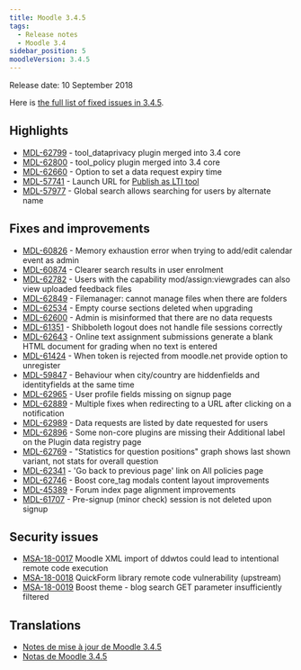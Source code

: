 ```yaml
---
title: Moodle 3.4.5
tags:
  - Release notes
  - Moodle 3.4
sidebar_position: 5
moodleVersion: 3.4.5
---
```

Release date: 10 September 2018

Here is [the full list of fixed issues in 3.4.5](https://moodle.atlassian.net/secure/IssueNavigator!executeAdvanced.jspa?jqlQuery=project+%3D+mdl+AND+resolution+%3D+fixed+AND+fixVersion+in+%28%223.4.5%22%29+ORDER+BY+priority+DESC&runQuery=true&clear=true).

## Highlights

- [MDL-62799](https://moodle.atlassian.net/browse/MDL-62799) - tool_dataprivacy plugin merged into 3.4 core
- [MDL-62800](https://moodle.atlassian.net/browse/MDL-62800) - tool_policy plugin merged into 3.4 core
- [MDL-62660](https://moodle.atlassian.net/browse/MDL-62660) - Option to set a data request expiry time
- [MDL-57741](https://moodle.atlassian.net/browse/MDL-57741) - Launch URL for [Publish as LTI tool](https://docs.moodle.org/en/Publish_as_LTI_tool)
- [MDL-57977](https://moodle.atlassian.net/browse/MDL-57977) - Global search allows searching for users by alternate name

## Fixes and improvements

- [MDL-60826](https://moodle.atlassian.net/browse/MDL-60826) - Memory exhaustion error when trying to add/edit calendar event as admin
- [MDL-60874](https://moodle.atlassian.net/browse/MDL-60874) - Clearer search results in user enrolment
- [MDL-62782](https://moodle.atlassian.net/browse/MDL-62782) - Users with the capability mod/assign:viewgrades can also view uploaded feedback files
- [MDL-62849](https://moodle.atlassian.net/browse/MDL-62849) - Filemanager: cannot manage files when there are folders
- [MDL-62534](https://moodle.atlassian.net/browse/MDL-62534) - Empty course sections deleted when upgrading
- [MDL-62600](https://moodle.atlassian.net/browse/MDL-62600) - Admin is misinformed that there are no data requests
- [MDL-61351](https://moodle.atlassian.net/browse/MDL-61351) - Shibboleth logout does not handle file sessions correctly
- [MDL-62643](https://moodle.atlassian.net/browse/MDL-62643) - Online text assignment submissions generate a blank HTML document for grading when no text is entered
- [MDL-61424](https://moodle.atlassian.net/browse/MDL-61424) - When token is rejected from moodle.net provide option to unregister
- [MDL-59847](https://moodle.atlassian.net/browse/MDL-59847) - Behaviour when city/country are hiddenfields and identityfields at the same time
- [MDL-62965](https://moodle.atlassian.net/browse/MDL-62965) - User profile fields missing on signup page
- [MDL-62889](https://moodle.atlassian.net/browse/MDL-62889) - Multiple fixes when redirecting to a URL after clicking on a notification
- [MDL-62989](https://moodle.atlassian.net/browse/MDL-62989) - Data requests are listed by date requested for users
- [MDL-62896](https://moodle.atlassian.net/browse/MDL-62896) - Some non-core plugins are missing their Additional label on the Plugin data registry page
- [MDL-62769](https://moodle.atlassian.net/browse/MDL-62769) - "Statistics for question positions" graph shows last shown variant, not stats for overall question
- [MDL-62341](https://moodle.atlassian.net/browse/MDL-62341) - 'Go back to previous page' link on All policies page
- [MDL-62746](https://moodle.atlassian.net/browse/MDL-62746) - Boost core_tag modals content layout improvements
- [MDL-45389](https://moodle.atlassian.net/browse/MDL-45389) - Forum index page alignment improvements
- [MDL-61707](https://moodle.atlassian.net/browse/MDL-61707) - Pre-signup (minor check) session is not deleted upon signup

## Security issues

- [MSA-18-0017](https://moodle.org/mod/forum/discuss.php?d=376023) Moodle XML import of ddwtos could lead to intentional remote code execution
- [MSA-18-0018](https://moodle.org/mod/forum/discuss.php?d=376024) QuickForm library remote code vulnerability (upstream)
- [MSA-18-0019](https://moodle.org/mod/forum/discuss.php?d=376025) Boost theme - blog search GET parameter insufficiently filtered

## Translations

- [Notes de mise à jour de Moodle 3.4.5](https://docs.moodle.org/fr/Notes_de_mise_à_jour_de_Moodle_3.4.5)
- [Notas de Moodle 3.4.5](https://docs.moodle.org/es/Notas_de_Moodle_3.4.5)
